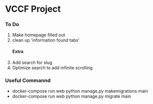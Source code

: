 <h1>VCCF Project</h1>

<h3>To Do</h3>
<ol>
    <li>Make homepage filled out</li>
    <li>clean up 'information found tabs'</li>
    <h4>Extra</h4>
    <li>Add search for slug</li>
    <li>Optimize search to add infinite scrolling</li>
</ol>
<h3>Useful Commannd</h3>
<ul>
<li>docker-compose run web python manage.py makemigrations main</li>
<li>docker-compose run web python manage.py migrate main</li>
</ul>